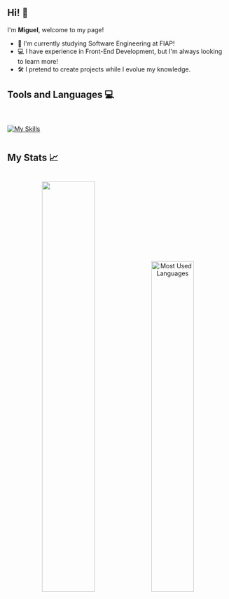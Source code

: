 ## Hi! 👋

I'm **Miguel**, welcome to my page!
<br>

<ul type="rounded">
  <li>📖 I'm currently studying Software Engineering at FIAP!</li>
  <li>💻 I have experience in Front-End Development, but I'm always looking to learn more!</li>
  <li>🛠 I pretend to create projects while I evolue my knowledge.</li>
</ul>

## Tools and Languages 💻
<br>
<div style="display: inline-block;">
  
  [![My Skills](https://skillicons.dev/icons?i=html,css,tailwind,bootstrap,js,python,git,figma,arduino)](https://skillicons.dev)
</div>

## My Stats 📈
<br>
<div align="center" dir="auto">
<!--   <img width=49% src='https://github-readme-stats.vercel.app/api/?username=Maldak123&layout=compact&theme=codeSTACKr' alt="Profile Stats"/> -->
  <img width=49% src='https://streak-stats.demolab.com/?user=Maldak123&theme=codeSTACKr&hide_border=true'/>
  <img width=44% src='https://github-readme-stats.vercel.app/api/top-langs/?username=Maldak123&layout=compact&theme=codeSTACKr&hide_border=true' alt="Most Used Languages"/>
</div>


